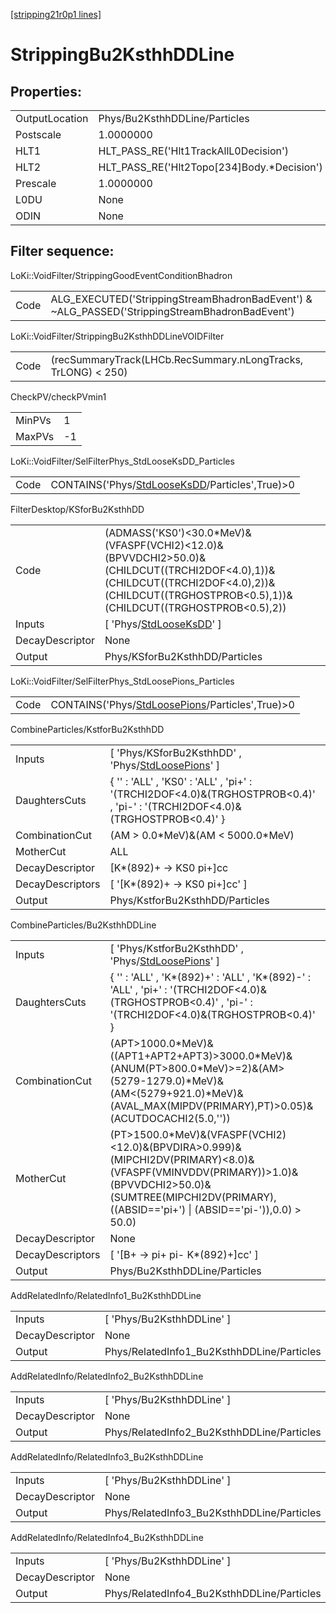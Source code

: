[[stripping21r0p1 lines]](./stripping21r0p1-index)

# StrippingBu2KsthhDDLine

## Properties:

|                |                                               |
|----------------|-----------------------------------------------|
| OutputLocation | Phys/Bu2KsthhDDLine/Particles                 |
| Postscale      | 1.0000000                                     |
| HLT1           | HLT_PASS_RE('Hlt1TrackAllL0Decision')         |
| HLT2           | HLT_PASS_RE('Hlt2Topo[234]Body.\*Decision') |
| Prescale       | 1.0000000                                     |
| L0DU           | None                                          |
| ODIN           | None                                          |

## Filter sequence:

LoKi::VoidFilter/StrippingGoodEventConditionBhadron

|      |                                                                                                |
|------|------------------------------------------------------------------------------------------------|
| Code | ALG_EXECUTED('StrippingStreamBhadronBadEvent') & ~ALG_PASSED('StrippingStreamBhadronBadEvent') |

LoKi::VoidFilter/StrippingBu2KsthhDDLineVOIDFilter

|      |                                                               |
|------|---------------------------------------------------------------|
| Code | (recSummaryTrack(LHCb.RecSummary.nLongTracks, TrLONG) \< 250) |

CheckPV/checkPVmin1

|        |     |
|--------|-----|
| MinPVs | 1   |
| MaxPVs | -1  |

LoKi::VoidFilter/SelFilterPhys_StdLooseKsDD_Particles

|      |                                                                                                   |
|------|---------------------------------------------------------------------------------------------------|
| Code | CONTAINS('Phys/[StdLooseKsDD](./stripping21r0p1-commonparticles-stdlooseksdd)/Particles',True)\>0 |

FilterDesktop/KSforBu2KsthhDD

|                 |                                                                                                                                                                                                    |
|-----------------|----------------------------------------------------------------------------------------------------------------------------------------------------------------------------------------------------|
| Code            | (ADMASS('KS0')\<30.0\*MeV)&(VFASPF(VCHI2)\<12.0)&(BPVVDCHI2\>50.0)&(CHILDCUT((TRCHI2DOF\<4.0),1))&(CHILDCUT((TRCHI2DOF\<4.0),2))&(CHILDCUT((TRGHOSTPROB\<0.5),1))&(CHILDCUT((TRGHOSTPROB\<0.5),2)) |
| Inputs          | [ 'Phys/[StdLooseKsDD](./stripping21r0p1-commonparticles-stdlooseksdd)' ]                                                                                                                        |
| DecayDescriptor | None                                                                                                                                                                                               |
| Output          | Phys/KSforBu2KsthhDD/Particles                                                                                                                                                                     |

LoKi::VoidFilter/SelFilterPhys_StdLoosePions_Particles

|      |                                                                                                     |
|------|-----------------------------------------------------------------------------------------------------|
| Code | CONTAINS('Phys/[StdLoosePions](./stripping21r0p1-commonparticles-stdloosepions)/Particles',True)\>0 |

CombineParticles/KstforBu2KsthhDD

|                  |                                                                                                                                |
|------------------|--------------------------------------------------------------------------------------------------------------------------------|
| Inputs           | [ 'Phys/KSforBu2KsthhDD' , 'Phys/[StdLoosePions](./stripping21r0p1-commonparticles-stdloosepions)' ]                         |
| DaughtersCuts    | { '' : 'ALL' , 'KS0' : 'ALL' , 'pi+' : '(TRCHI2DOF\<4.0)&(TRGHOSTPROB\<0.4)' , 'pi-' : '(TRCHI2DOF\<4.0)&(TRGHOSTPROB\<0.4)' } |
| CombinationCut   | (AM \> 0.0\*MeV)&(AM \< 5000.0\*MeV)                                                                                           |
| MotherCut        | ALL                                                                                                                            |
| DecayDescriptor  | [K\*(892)+ -\> KS0 pi+]cc                                                                                                    |
| DecayDescriptors | [ '[K\*(892)+ -\> KS0 pi+]cc' ]                                                                                            |
| Output           | Phys/KstforBu2KsthhDD/Particles                                                                                                |

CombineParticles/Bu2KsthhDDLine

|                  |                                                                                                                                                                                                                    |
|------------------|--------------------------------------------------------------------------------------------------------------------------------------------------------------------------------------------------------------------|
| Inputs           | [ 'Phys/KstforBu2KsthhDD' , 'Phys/[StdLoosePions](./stripping21r0p1-commonparticles-stdloosepions)' ]                                                                                                            |
| DaughtersCuts    | { '' : 'ALL' , 'K\*(892)+' : 'ALL' , 'K\*(892)-' : 'ALL' , 'pi+' : '(TRCHI2DOF\<4.0)&(TRGHOSTPROB\<0.4)' , 'pi-' : '(TRCHI2DOF\<4.0)&(TRGHOSTPROB\<0.4)' }                                                         |
| CombinationCut   | (APT\>1000.0\*MeV)&((APT1+APT2+APT3)\>3000.0\*MeV)&(ANUM(PT\>800.0\*MeV)\>=2)&(AM\>(5279-1279.0)\*MeV)&(AM\<(5279+921.0)\*MeV)&(AVAL_MAX(MIPDV(PRIMARY),PT)\>0.05)&(ACUTDOCACHI2(5.0,''))                          |
| MotherCut        | (PT\>1500.0\*MeV)&(VFASPF(VCHI2)\<12.0)&(BPVDIRA\>0.999)&(MIPCHI2DV(PRIMARY)\<8.0)&(VFASPF(VMINVDDV(PRIMARY))\>1.0)&(BPVVDCHI2\>50.0)&(SUMTREE(MIPCHI2DV(PRIMARY),((ABSID=='pi+') \| (ABSID=='pi-')),0.0) \> 50.0) |
| DecayDescriptor  | None                                                                                                                                                                                                               |
| DecayDescriptors | [ '[B+ -\> pi+ pi- K\*(892)+]cc' ]                                                                                                                                                                             |
| Output           | Phys/Bu2KsthhDDLine/Particles                                                                                                                                                                                      |

AddRelatedInfo/RelatedInfo1_Bu2KsthhDDLine

|                 |                                            |
|-----------------|--------------------------------------------|
| Inputs          | [ 'Phys/Bu2KsthhDDLine' ]                |
| DecayDescriptor | None                                       |
| Output          | Phys/RelatedInfo1_Bu2KsthhDDLine/Particles |

AddRelatedInfo/RelatedInfo2_Bu2KsthhDDLine

|                 |                                            |
|-----------------|--------------------------------------------|
| Inputs          | [ 'Phys/Bu2KsthhDDLine' ]                |
| DecayDescriptor | None                                       |
| Output          | Phys/RelatedInfo2_Bu2KsthhDDLine/Particles |

AddRelatedInfo/RelatedInfo3_Bu2KsthhDDLine

|                 |                                            |
|-----------------|--------------------------------------------|
| Inputs          | [ 'Phys/Bu2KsthhDDLine' ]                |
| DecayDescriptor | None                                       |
| Output          | Phys/RelatedInfo3_Bu2KsthhDDLine/Particles |

AddRelatedInfo/RelatedInfo4_Bu2KsthhDDLine

|                 |                                            |
|-----------------|--------------------------------------------|
| Inputs          | [ 'Phys/Bu2KsthhDDLine' ]                |
| DecayDescriptor | None                                       |
| Output          | Phys/RelatedInfo4_Bu2KsthhDDLine/Particles |
